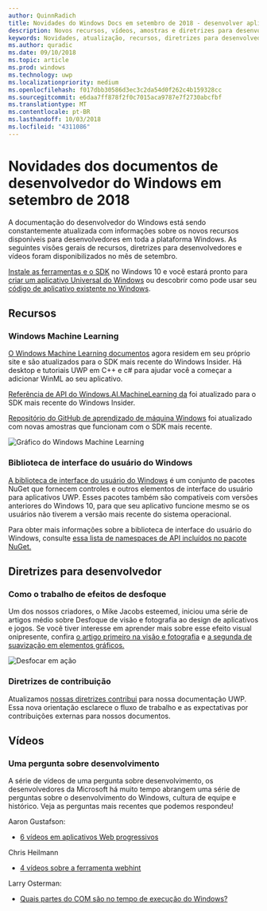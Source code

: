 ```yaml
---
author: QuinnRadich
title: Novidades do Windows Docs em setembro de 2018 - desenvolver aplicativos UWP
description: Novos recursos, vídeos, amostras e diretrizes para desenvolvedores têm foram adicionados à documentação do desenvolvedor do Windows 10 referente a setembro de 2018.
keywords: Novidades, atualização, recursos, diretrizes para desenvolvedores, Windows 10, setembro
ms.author: quradic
ms.date: 09/10/2018
ms.topic: article
ms.prod: windows
ms.technology: uwp
ms.localizationpriority: medium
ms.openlocfilehash: f017dbb30586d3ec3c2da54d0f262c4b159328cc
ms.sourcegitcommit: e6daa7ff878f2f0c7015aca9787e7f2730abcfbf
ms.translationtype: MT
ms.contentlocale: pt-BR
ms.lasthandoff: 10/03/2018
ms.locfileid: "4311086"
---
```

# <a name="whats-new-in-the-windows-developer-docs-in-september-2018"></a>Novidades dos documentos de desenvolvedor do Windows em setembro de 2018

A documentação do desenvolvedor do Windows está sendo constantemente atualizada com informações sobre os novos recursos disponíveis para desenvolvedores em toda a plataforma Windows. As seguintes visões gerais de recursos, diretrizes para desenvolvedores e vídeos foram disponibilizados no mês de setembro.

[Instale as ferramentas e o SDK](http://go.microsoft.com/fwlink/?LinkId=821431) no Windows 10 e você estará pronto para [criar um aplicativo Universal do Windows](../get-started/create-uwp-apps.md) ou descobrir como pode usar seu [código de aplicativo existente no Windows](../porting/index.md).

## <a name="features"></a>Recursos

### <a name="windows-machine-learning"></a>Windows Machine Learning

[O Windows Machine Learning documentos](https://docs.microsoft.com/windows/ai/) agora residem em seu próprio site e são atualizados para o SDK mais recente do Windows Insider. Há desktop e tutoriais UWP em C++ e c# para ajudar você a começar a adicionar WinML ao seu aplicativo.

[Referência de API do Windows.AI.MachineLearning da](https://docs.microsoft.com/uwp/api/windows.ai.machinelearning) foi atualizado para o SDK mais recente do Windows Insider.

[Repositório do GitHub de aprendizado de máquina Windows](https://github.com/Microsoft/Windows-Machine-Learning) foi atualizado com novas amostras que funcionam com o SDK mais recente.

![Gráfico do Windows Machine Learning](images/winml-graphic.png)

### <a name="windows-ui-library"></a>Biblioteca de interface do usuário do Windows

[A biblioteca de interface do usuário do Windows](https://aka.ms/winui-docs) é um conjunto de pacotes NuGet que fornecem controles e outros elementos de interface do usuário para aplicativos UWP. Esses pacotes também são compatíveis com versões anteriores do Windows 10, para que seu aplicativo funcione mesmo se os usuários não tiverem a versão mais recente do sistema operacional.

Para obter mais informações sobre a biblioteca de interface do usuário do Windows, consulte [essa lista de namespaces de API incluídos no pacote NuGet.](https://docs.microsoft.com/uwp/api/overview/winui/)

## <a name="developer-guidance"></a>Diretrizes para desenvolvedor

### <a name="how-blur-effects-work"></a>Como o trabalho de efeitos de desfoque

Um dos nossos criadores, o Mike Jacobs esteemed, iniciou uma série de artigos médio sobre Desfoque de visão e fotografia ao design de aplicativos e jogos. Se você tiver interesse em aprender mais sobre esse efeito visual onipresente, confira [o artigo primeiro na visão e fotografia](https://medium.com/microsoft-design/science-in-the-system-how-blur-effects-work-8b0590996e09) e [a segunda de suavização em elementos gráficos.](https://medium.com/microsoft-design/science-in-the-system-how-blur-effects-work-part-2-c5589a738515)

![Desfocar em ação](images/blur-example.jpg)

### <a name="contributing-guidance"></a>Diretrizes de contribuição

Atualizamos [nossas diretrizes contribui](https://github.com/MicrosoftDocs/windows-uwp/blob/docs/CONTRIBUTING.md) para nossa documentação UWP. Essa nova orientação esclarece o fluxo de trabalho e as expectativas por contribuições externas para nossos documentos.

## <a name="videos"></a>Vídeos

### <a name="one-dev-question"></a>Uma pergunta sobre desenvolvimento

A série de vídeos de uma pergunta sobre desenvolvimento, os desenvolvedores da Microsoft há muito tempo abrangem uma série de perguntas sobre o desenvolvimento do Windows, cultura de equipe e histórico. Veja as perguntas mais recentes que podemos respondeu!

Aaron Gustafson:

* [6 vídeos em aplicativos Web progressivos](https://www.youtube.com/playlist?list=PLWs4_NfqMtoyPHoI-CIB71mEq-om6m35I)

Chris Heilmann

* [4 vídeos sobre a ferramenta webhint](https://www.youtube.com/watch?v=eXfmxmiA00Y&list=PLWs4_NfqMtow00LM-vgyECAlMDxx84Q2v)

Larry Osterman:

* [Quais partes do COM são no tempo de execução do Windows?](https://youtu.be/_nsMjHqRn1w)